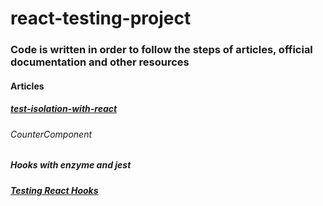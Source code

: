 # react-testing-project
### Code is written in order to follow the steps of articles, official documentation and other resources

#### Articles
##### [test-isolation-with-react](https://kentcdodds.com/blog/test-isolation-with-react)
###### CounterComponent


##### Hooks with enzyme and jest
##### [Testing React Hooks](https://www.youtube.com/watch?v=9lkZ77m-39I)